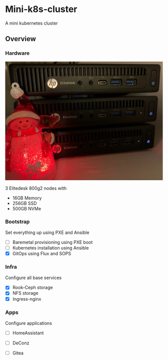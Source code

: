 # Mini-k8s-cluster
A mini kubernetes cluster

## Overview

### Hardware
![Hardware](/mini-k8s-cluster.jpg)

3 Elitedesk 800g2 nodes with
- 16GB Memory
- 256GB SSD
- 500GB NVMe


### Bootstrap
Set everything up using PXE and Ansible
- [ ] Baremetal provisioning using PXE boot
- [ ] Kubernetes installation using Ansible
- [X] GitOps using Flux and SOPS

### Infra
Configure all base services
- [X] Rook-Ceph storage
- [X] NFS storage
- [X] Ingress-nginx

### Apps
Configure applications
- [ ] HomeAssistant
- [ ] DeConz
- [ ] Gitea






